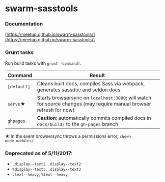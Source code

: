 swarm-sasstools
===============

### Documentation
[https://meetup.github.io/swarm-sasstools/](https://meetup.github.io/swarm-sasstools/)

### Grunt tasks

Run build tasks with `grunt [command]`.

Command              | Result
-------------------- | -----------------------------
`[default]`          | Cleans built docs, compiles Sass via webpack, generates sassdoc and seldon docs
`serve`&#9733;       | Starts browsersync on `localhost:3000`; will watch for source changes (may require manual browser refresh for now)
`ghpages`            | __Caution__: automatically commits compiled docs in `docs/build/` to the `gh-pages` branch

&#9733; in the event browsersync throws a permissions error, `chown` `node_modules/`

### Deprecated as of 5/11/2017:
* `.display--text2`, `.display--text2`
* `%display--text3`, `.display--text3`
* `.text--heavy`, `%text--heavy`